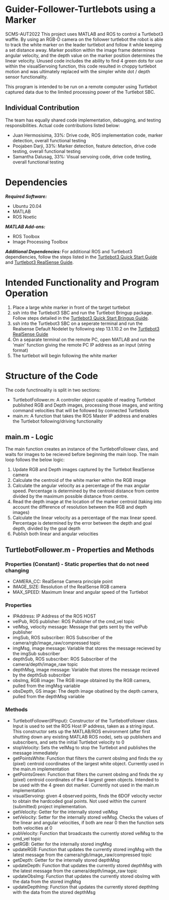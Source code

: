 # Guider-Follower-Turtlebots using a Marker
SCMS-AUT2022
This project uses MATLAB and ROS to control a Turtlebot3 waffle. By using an RGB-D camera on the follower turtlebot the robot is able to track the white marker on the leader turtlebot and follow it while keeping a set distance away. Marker position within the image frame determines angular velocity, and the depth value on the marker position determines the linear velocity. Unused code includes the ability to find 4 green dots for use within the visualServoing function, this code resulted in choppy turtlebot motion and was ultimately replaced with the simpler white dot / depth sensor functionality.

This program is intended to be run on a remote computer using Turtlebot captured data due to the limited processing power of the Turtlebot SBC.

## Individual Contribution
The team has equally shared code implementation, debugging, and testing responsibilities. Actual code contributions listed below:
- Juan Hermosisima, 33%: Drive code, ROS implementation code, marker detection, overall functional testing
- Poojaben Darji, 33%: Marker detection, feature detection, drive code testing, overall functional testing
- Samantha Dalusag, 33%: Visual servoing code, drive code testing, overall functional testing

# Dependencies
<b> <i>Required Software: </i></b>
- Ubuntu 20.04
- MATLAB
- ROS Noetic

<b> <i>MATLAB Add-ons: </i></b>
- ROS Toolbox
- Image Processing Toolbox

<b> <i>Additional Dependencies: </i></b>
For additional ROS and Turtlebot3 dependiencies, follow the steps listed in the [Turtlebot3 Quick Start Guide](https://emanual.robotis.com/docs/en/platform/turtlebot3/quick-start/) and [Turtlebot3 RealSense Guide](https://emanual.robotis.com/docs/en/platform/turtlebot3/appendix_realsense/).

# Intended Functionality and Program Operation
1. Place a large white marker in front of the target turtlebot
2. ssh into the Turtlebot3 SBC and run the Turtlebot Bringup package. Follow steps detailed in the [Turtlebot3 Quick Start Bringup Guide](https://emanual.robotis.com/docs/en/platform/turtlebot3/bringup/#bringup).
3. ssh into the Turtlebot3 SBC on a seperate terminal and run the Realsense Default Nodelet by following step 13.1.10.2 on the [Turtlebot3 RealSense Guide](https://emanual.robotis.com/docs/en/platform/turtlebot3/appendix_realsense/)
4. On a separate terminal on the remote PC, open MATLAB and run the 'main' function giving the remote PC IP address as an input (string format)
5. The turtlebot will begin following the white marker

# Structure of the Code
The code functinoality is split in two sections:
- TurtlebotFollower.m: A controller object capable of reading Turtlebot published RGB and Depth images, processing those images, and writing command velocities that will be followed by connected Turtlebots
- main.m: A function that takes the ROS Master IP address and enables the Turtlebot following/driving functionality

## main.m - Logic
The main function creates an instance of the TurtlebotFollower class, and waits for images to be recieved before beginning the main loop. The main loop follows the below logic:
1. Update RGB and Depth images captured by the Turtlebot RealSense camera
2. Calculate the centroid of the white marker within the RGB image
3. Calculate the angular velocity as a percentage of the max angular speed. Percentage is determined by the centroid distance from centre divided by the maximum possible distance from centre.
4. Read the depth image at the location of the marker centroid (taking into account the difference of resolution between the RGB and depth images)
5. Calculate the linear velocity as a percentage of the max linear speed. Percentage is determined by the error between the depth and goal depth, divided by the goal depth
6. Publish both linear and angular velocities

## TurtlebotFollower.m - Properties and Methods
### Properties (Constant) - Static properties that do not need changing
- CAMERA_CC: RealSense Camera principle point
- IMAGE_SIZE: Resolution of the RealSense RGB camera
- MAX_SPEED: Maximum linear and angular speed of the Turtlebot

### Properties
- IPAddress: IP Address of the ROS HOST
- velPub, ROS publisher: ROS Publisher of the cmd_vel topic
- velMsg, velocity message: Message that gets sent by the velPub publisher
- imgSub, ROS subscriber: ROS Subscriber of the camera/rgb/image_raw/compressed topic
- imgMsg, image message: Variable that stores the message recieved by the imgSub subscriber
- depthSub, ROS subscriber: ROS Subscriber of the camera/depth/image_raw topic
- depthMsg, image message: Variable that stores the message recieved by the depthSub subscriber
- obsImg, RGB image: The RGB image obtained by the RGB camera, pulled from the imgMsg variable
- obsDepth, GS image: The depth image obatined by the depth camera, pulled from the depthMsg variable

### Methods
- TurtlebotFollower(IPInput): Constructor of the TurtlebotFollower class. Input is used to set the ROS Host IP address, taken as a string input. This constructor sets up the MATLAB/ROS environment (after first shutting down any existing MATLAB ROS node), sets up publishers and subscribers, and sets the initial Turtlebot velocity to 0
- stopVelocity: Sets the velMsg to stop the Turtlebot and publishes the message immediately
- getPointsWhite: Function that filters the current obsImg and finds the xy (pixel) centroid coordinates of the largest white object. Currently used in the main.m implementation
- getPointsGreen: Function that filters the current obsImg and finds the xy (pixel) centroid coordinates of the 4 largest green objects. Intended to be used with the 4 green dot marker. Currently not used in the main.m implementation
- visualServoing: given 4 observed points, finds the 6DOF velocity vector to obtain the hardcoded goal points. Not used within the current (submitted) project implementation.
- getVelocity: Getter for the internally stored velMsg
- setVelocity: Setter for the internally stored velMsg. Checks the values of the linear and angular velocities, if both are near 0 then the function sets both velocities at 0
- pubVelocity: Function that broadcasts the currently stored velMsg to the cmd_vel topic
- getRGB: Getter for the internally stored imgMsg
- updateRGB: Function that updates the currently stored imgMsg with the latest message from the camera/rgb/image_raw/compressed topic
- getDepth: Getter for the internally stored depthMsg
- updateDepth: Function that updates the currently stored depthMsg with the latest message from the camera/depth/image_raw topic
- updateObsImg: Function that updates the currently stored obsImg with the data from the stored imgMsg
- updateDepthImg: Function that updates the currently stored depthImg with the data from the stored depthMsg


